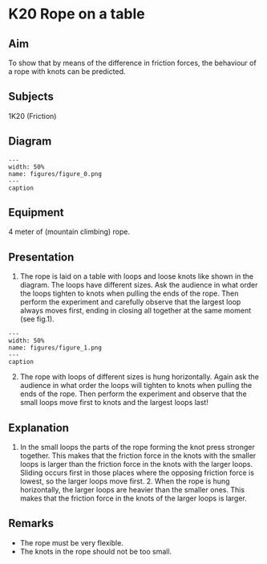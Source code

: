 # K20 Rope on a table 
    
  
## Aim   
 To show that by means of the difference in friction forces, the behaviour of a rope with knots can be predicted.    
  
## Subjects   
 1K20 (Friction)   
  
## Diagram   
   
```{figure} figures/figure_0.png  
---  
width: 50%  
name: figures/figure_0.png  
---  
caption  
``` 
      
  
## Equipment   
 4 meter of (mountain climbing) rope.
      
  
## Presentation   
 1. The rope is laid on a table with loops and loose knots like shown in the diagram. The loops have different sizes. Ask the audience in what order the loops tighten to knots when pulling the ends of the rope. Then perform the experiment and carefully observe that the largest loop always moves first, ending in closing all together at the same moment (see fig.1).    
```{figure} figures/figure_1.png  
---  
width: 50%  
name: figures/figure_1.png  
---  
caption  
``` 
 2. The rope with loops of different sizes is hung horizontally. Again ask the audience in what order the loops will tighten to knots when pulling the ends of the rope. Then perform the experiment and observe that the small loops move first to knots and the largest loops last!    
  
## Explanation   
 1. In the small loops the parts of the rope forming the knot press stronger together. This makes that the friction force in the knots with the smaller loops is larger than the friction force in the knots with the larger loops. Sliding occurs first in those places where the opposing friction force is lowest, so the larger loops move first. 2. When the rope is hung horizontally, the larger loops are heavier than the smaller ones. This makes that the friction force in the knots of the larger loops is larger.    
  
## Remarks   
 
 *  The rope must be very flexible. 
 *  The knots in the rope should not be too small.
  